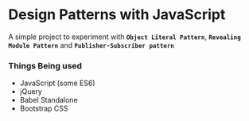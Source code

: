 # Design Patterns with JavaScript
A simple project to experiment with **`Object Literal Pattern`**, **`Revealing Module Pattern`** and **`Publisher-Subscriber pattern`** 

### Things Being used
* JavaScript (some ES6)
* jQuery
* Babel Standalone
* Bootstrap CSS